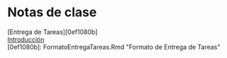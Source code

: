 # Notas de clase

[Entrega de Tareas][0ef1080b]  
[Introducción][3eec47a4]  
  [0ef1080b]: FormatoEntregaTareas.Rmd "Formato de Entrega de Tareas"  

  [3eec47a4]: Chapter-1.Rmd "Introducción a Python"  
